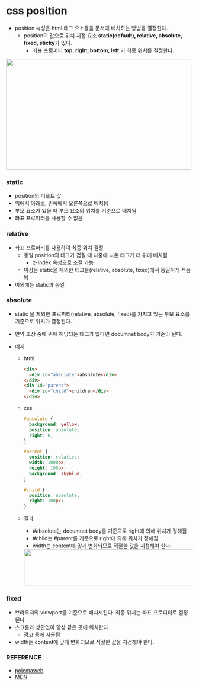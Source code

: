 # css position

* position 속성은 html 태그 요소들을 문서에 배치하는 방법을 결정한다.
  * position의 값으로 위치 지정 요소 **static(default), relative, absolute, fixed, sticky**가 있다.
    * 좌표 프로퍼티 **top, right, bottom, left** 가 최종 위치를 결정한다.

<img src="https://poiemaweb.com/img/position.png" width="500" height="300">

### static

* position의 디폴트 값
* 위에서 아래로, 왼쪽에서 오른쪽으로 배치됨
* 부모 요소가 있을 때 부모 요소의 위치를 기준으로 배치됨
* 좌표 프로피터를 사용할 수 없음



### relative

* 좌표 프로퍼티를 사용하여 최종 위치 결정
  * 동일 position의 태그가 겹칠 때 나중에 나온 태그가 더 위에 배치됨
    * z-index 속성으로 조절 가능
  * 이상은 static을 제외한 태그들(relative, absolute, fixed)에서 동일하게 적용됨 
* 이외에는 static과 동일



### absolute

* static 을 제외한 프로퍼티(relative, absolute, fixed)를 가지고 있는 부모 요소를 기준으로 위치가 결정된다.

* 만약 조상 중에 위에 해당되는 태그가 없다면 documnet body가 기준이 된다.

* 예제

  * html

    ```html
    <div>
      <div id="absolute">absolute</div>
    </div>
    <div id="parent">
      <div id="child">children</div>
    </div>
    ```

  * css

    ```css
    #absolute {
      background: yellow;
      position: absolute;
      right: 0;
    }
    
    #parent {
      position: relative;
      width: 1000px;
      height: 100px;
      background: skyblue;
    }
    
    #child {
      position: absolute;
      right: 100px;
    }
    ```

  * 결과

    * #absolute는 documnet body를 기준으로 right에 의해 위치가 정해짐
    * #child는 #parent를 기준으로 right에 의해 위치가 정해짐
    * width는 content에 맞게 변화되므로 적절한 값을 지정해야 한다.

    <img src="https://user-images.githubusercontent.com/46865281/90326786-891bae00-dfc7-11ea-88a9-d6a81321fbdb.png" width="550" height="100">

### fixed

* 브라우저의 vidwport를 기준으로 배치시킨다. 최종 위치는 좌표 프로피터로 결정된다.
* 스크롤과 상관없이 항상 같은 곳에 위치한다. 
  * 광고 등에 사용됨
* width는 content에 맞게 변화되므로 적절한 값을 지정해야 한다.



### REFERENCE

* [poiemaweb](https://poiemaweb.com/css3-box-model)
* [MDN](https://developer.mozilla.org/ko/docs/Web/CSS/position)